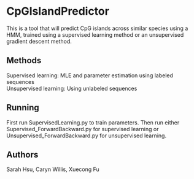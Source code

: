 # CpGIslandPredictor
This is a tool that will predict CpG islands across similar species using a HMM, trained using a supervised learning method or an unsupervised gradient descent method.

## Methods
Supervised learning: MLE and parameter estimation using labeled sequences <br />
Unsupervised learning: Using unlabeled sequences

## Running
First run SupervisedLearning.py to train parameters. Then run either Supervised_ForwardBackward.py for supervised learning or Unsupervised_ForwardBackward.py for unsupervised learning.

## Authors
Sarah Hsu, Caryn Willis, Xuecong Fu
